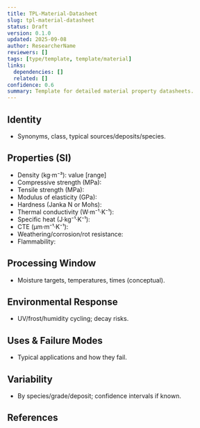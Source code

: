```yaml
---
title: TPL-Material-Datasheet
slug: tpl-material-datasheet
status: Draft
version: 0.1.0
updated: 2025-09-08
author: ResearcherName
reviewers: []
tags: [type/template, template/material]
links:
  dependencies: []
  related: []
confidence: 0.6
summary: Template for detailed material property datasheets.
---
```

## Identity
- Synonyms, class, typical sources/deposits/species.

## Properties (SI)
- Density (kg·m⁻³): value [range]
- Compressive strength (MPa):
- Tensile strength (MPa):
- Modulus of elasticity (GPa):
- Hardness (Janka N or Mohs):
- Thermal conductivity (W·m⁻¹·K⁻¹):
- Specific heat (J·kg⁻¹·K⁻¹):
- CTE (µm·m⁻¹·K⁻¹):
- Weathering/corrosion/rot resistance:
- Flammability:

## Processing Window
- Moisture targets, temperatures, times (conceptual).

## Environmental Response
- UV/frost/humidity cycling; decay risks.

## Uses & Failure Modes
- Typical applications and how they fail.

## Variability
- By species/grade/deposit; confidence intervals if known.

## References

